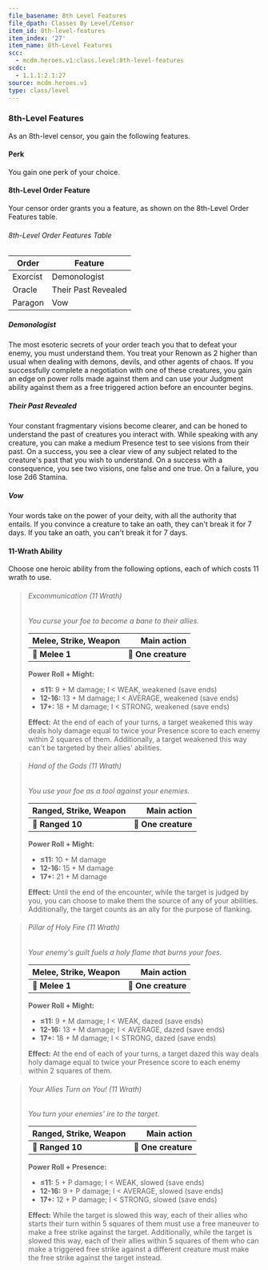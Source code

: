 ```yaml
---
file_basename: 8th Level Features
file_dpath: Classes By Level/Censor
item_id: 8th-level-features
item_index: '27'
item_name: 8th-Level Features
scc:
  - mcdm.heroes.v1:class.level:8th-level-features
scdc:
  - 1.1.1:2.1:27
source: mcdm.heroes.v1
type: class/level
---
```


### 8th-Level Features

As an 8th-level censor, you gain the following features.

#### Perk

You gain one perk of your choice.

#### 8th-Level Order Feature

Your censor order grants you a feature, as shown on the 8th-Level Order Features table.

###### 8th-Level Order Features Table

| Order    | Feature             |
| -------- | ------------------- |
| Exorcist | Demonologist        |
| Oracle   | Their Past Revealed |
| Paragon  | Vow                 |

##### Demonologist

The most esoteric secrets of your order teach you that to defeat your enemy, you must understand them. You treat your Renown as 2 higher than usual when dealing with demons, devils, and other agents of chaos. If you successfully complete a negotiation with one of these creatures, you gain an edge on power rolls made against them and can use your Judgment ability against them as a free triggered action before an encounter begins.

##### Their Past Revealed

Your constant fragmentary visions become clearer, and can be honed to understand the past of creatures you interact with. While speaking with any creature, you can make a medium Presence test to see visions from their past. On a success, you see a clear view of any subject related to the creature's past that you wish to understand. On a success with a consequence, you see two visions, one false and one true. On a failure, you lose 2d6 Stamina.

##### Vow

Your words take on the power of your deity, with all the authority that entails. If you convince a creature to take an oath, they can't break it for 7 days. If you take an oath, you can't break it for 7 days.

#### 11-Wrath Ability

Choose one heroic ability from the following options, each of which costs 11 wrath to use.

<!-- -->
> ###### Excommunication (11 Wrath)
>
> *You curse your foe to become a bane to their allies.*
>
> | **Melee, Strike, Weapon** |     **Main action** |
> | ------------------------- | ------------------: |
> | **📏 Melee 1**            | **🎯 One creature** |
>
> **Power Roll + Might:**
>
> - **≤11:** 9 + M damage; I < WEAK, weakened (save ends)
> - **12-16:** 13 + M damage; I < AVERAGE, weakened (save ends)
> - **17+:** 18 + M damage; I < STRONG, weakened (save ends)
>
> **Effect:** At the end of each of your turns, a target weakened this way deals holy damage equal to twice your Presence score to each enemy within 2 squares of them. Additionally, a target weakened this way can't be targeted by their allies' abilities.

<!-- -->
> ###### Hand of the Gods (11 Wrath)
>
> *You use your foe as a tool against your enemies.*
>
> | **Ranged, Strike, Weapon** |     **Main action** |
> | -------------------------- | ------------------: |
> | **📏 Ranged 10**           | **🎯 One creature** |
>
> **Power Roll + Might:**
>
> - **≤11:** 10 + M damage
> - **12-16:** 15 + M damage
> - **17+:** 21 + M damage
>
> **Effect:** Until the end of the encounter, while the target is judged by you, you can choose to make them the source of any of your abilities. Additionally, the target counts as an ally for the purpose of flanking.

<!-- -->
> ###### Pillar of Holy Fire (11 Wrath)
>
> *Your enemy's guilt fuels a holy flame that burns your foes.*
>
> | **Melee, Strike, Weapon** |     **Main action** |
> | ------------------------- | ------------------: |
> | **📏 Melee 1**            | **🎯 One creature** |
>
> **Power Roll + Might:**
>
> - **≤11:** 9 + M damage; I < WEAK, dazed (save ends)
> - **12-16:** 13 + M damage; I < AVERAGE, dazed (save ends)
> - **17+:** 18 + M damage; I < STRONG, dazed (save ends)
>
> **Effect:** At the end of each of your turns, a target dazed this way deals holy damage equal to twice your Presence score to each enemy within 2 squares of them.

<!-- -->
> ###### Your Allies Turn on You! (11 Wrath)
>
> *You turn your enemies' ire to the target.*
>
> | **Ranged, Strike, Weapon** |     **Main action** |
> | -------------------------- | ------------------: |
> | **📏 Ranged 10**           | **🎯 One creature** |
>
> **Power Roll + Presence:**
>
> - **≤11:** 5 + P damage; I < WEAK, slowed (save ends)
> - **12-16:** 9 + P damage; I < AVERAGE, slowed (save ends)
> - **17+:** 12 + P damage; I < STRONG, slowed (save ends)
>
> **Effect:** While the target is slowed this way, each of their allies who starts their turn within 5 squares of them must use a free maneuver to make a free strike against the target. Additionally, while the target is slowed this way, each of their allies within 5 squares of them who can make a triggered free strike against a different creature must make the free strike against the target instead.
